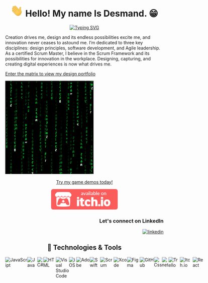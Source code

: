 <h1 align="center"><img src="./media/waving-hand.gif" width="40"> Hello! My name Is Desmand. 😁 </h1>

<div align="center">
<a href="https://git.io/typing-svg"><img src="https://readme-typing-svg.demolab.com?font=Fira+Code&pause=2000&color=0BF72C&width=435&lines=Multi-Talented+Creative+Technologist" alt="Typing SVG" /></a>
</div>

<p>Creation drives me, design and its endless possibilities excite me, and innovation never ceases to astound me. I’m dedicated to three key disciplines: design principles, software development, and Agile leadership. As a certified Scrum Master, I believe in the Scrum Framework and its possibilities for innovation in the workplace. Designing, capturing, and creating digital experiences is now what drives me.</p>

<div align="left">
  <a href="https://blackskydesignstudio.com/dk-portfolio/">
    <p>Enter the matrix to view my design portfolio</p>
  <img src="./media/matrix.gif" alt="The Matrix" />
  </a>
</div>

<div align="center">
  <a href="https://blacksky-design-studio.itch.io">
    <p>Try my game demos today!</p>
  <img src="./media/badgeColor.png" height="65" />
  </a>
</div>



<div align="right">
<h3>Let's connect on LinkedIn</h3>
<a href="https://www.linkedin.com/in/desmandking/">
  <img alt="linkedin" title="Linkedin Profile" src="https://img.shields.io/badge/linkedin-%230077B5.svg?&style=for-the-badge&logo=linkedin&logoColor=white"/></a>
</div>
  
  <h2 align="center">🔨 Technologies & Tools</h2>
  
 <div style="display:flex; flex-direction:row;">
  <img alt="JavaScript" src="https://img.shields.io/badge/JavaScript-F7DF1E.svg?style=for-the-badge&logo=javascript&logoColor=black">
  <img alt="Java" src="https://img.shields.io/badge/Java-007396.svg?style=for-the-badge&logo=java&logoColor=white">
  <img alt="C#" src="https://img.shields.io/badge/C%23-239120.svg?style=for-the-badge&logo=c-sharp&logoColor=white">
  <img alt="HTML" src="https://img.shields.io/badge/HTML-E34F26.svg?style=for-the-badge&logo=html5&logoColor=white">
  <img alt="Visual Studio Code" src="https://img.shields.io/badge/Visual%20Studio%20Code-0078d7.svg?style=for-the-badge&logo=visual-studio-code&logoColor=white">
  <img alt="iOS" src="https://img.shields.io/badge/-ios-black?style=for-the-badge&logo=ios">
  <img alt="Adobe" src="https://img.shields.io/badge/Adobe-FF0000.svg?style=for-the-badge&logo=adobe&logoColor=white">
  <img alt="Swift" src="https://img.shields.io/badge/-swift-orange?style=for-the-badge&logo=swift">
  <img alt="Scrum" src="https://img.shields.io/badge/-scrum-darkgreen?style=for-the-badge">
  <img alt="Xcode" src="https://img.shields.io/badge/-xcode-purple?style=for-the-badge&logo=Xcode">
  <img alt="Figma" src="https://img.shields.io/badge/-figma-yellow?style=for-the-badge&logo=figma">
  <img alt="GitHub" src="https://img.shields.io/badge/-GitHub-black?style=for-the-badge&logo=GitHub">
  <img alt="Css" src="https://img.shields.io/badge/-Css-yellow?style=for-the-badge&logo=css3">
  <img alt="net" src="https://img.shields.io/badge/-net-magenta?style=for-the-badge&logo=.net">
  <img alt="Trello" src="https://img.shields.io/badge/-trello-blue?style=for-the-badge&logo=trello">
  <img alt="Itch.io" src="https://img.shields.io/badge/-itch.io-grey?style=for-the-badge&logo=itch.io">
  <img alt="React" src="https://img.shields.io/badge/-react-crimson?style=for-the-badge&logo=react">
</div>
<!--
**DesmandD3/desmandd3** is a ✨ _special_ ✨ repository because its `README.md` (this file) appears on your GitHub profile.

Here are some ideas to get you started:

- 🔭 I’m currently working on ...
- 🌱 I’m currently learning ...
- 👯 I’m looking to collaborate on ...
- 🤔 I’m looking for help with ...
- 💬 Ask me about ...
- 📫 How to reach me: ...
- 😄 Pronouns: ...
- ⚡ Fun fact: ...
-->

